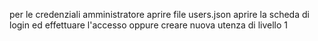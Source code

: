 per le credenziali amministratore aprire file users.json
aprire la scheda di login ed effettuare l'accesso oppure creare nuova utenza di livello 1
